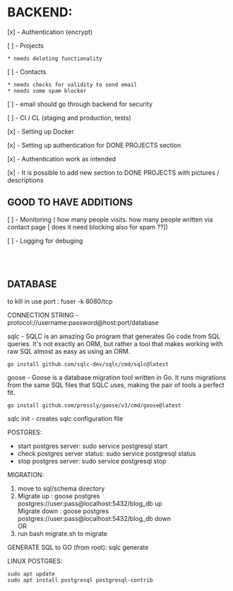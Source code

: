 # BACKEND:

[x] - Authentication (encrypt)

[ ] - Projects

    * needs deleting functionality
[ ] - Contacts

    * needs checks for validity to send email
    * needs some spam blocker

[ ] - email should go through backend for security

[ ] - CI / CL (staging and production, tests)

[x] - Setting up Docker

[x] - Setting up authentication for DONE PROJECTS section

[x] - Authentication work as intended

[x] - It is possible to add new section to DONE PROJECTS with pictures / descriptions

## GOOD TO HAVE ADDITIONS
[ ] - Monitoring ( how many people visits. how many people written via contact page [ does it need blocking also for spam ??]) 

[ ] - Logging for debuging

<br><br>

## DATABASE
to kill in use port : fuser -k 8080/tcp

CONNECTION STRING - protocol://username:password@host:port/database

sqlc -  SQLC is an amazing Go program that generates Go code from SQL queries. It's not exactly an ORM, but rather a tool that makes working with raw SQL almost as easy as using an ORM. 
```
go install github.com/sqlc-dev/sqlc/cmd/sqlc@latest
```
goose - Goose is a database migration tool written in Go. It runs migrations from the same SQL files that SQLC uses, making the pair of tools a perfect fit.
```
go install github.com/pressly/goose/v3/cmd/goose@latest
```

sqlc init - creates sqlc configuration file

POSTGRES:
- start postgres server: sudo service postgresql start
- check postgres server status: sudo service postgresql status
- stop postgres server: sudo service postgresql stop

MIGRATION:
1. move to sql/schema directory
2. Migrate up : goose postgres postgres://user:pass@localhost:5432/blog_db  up  
Migrate down : goose postgres postgres://user:pass@localhost:5432/blog_db   down  
OR 
1. run bash migrate.sh to migrate

GENERATE SQL to GO (from root): sqlc generate

LINUX POSTGRES: 
```
sudo apt update
sudo apt install postgresql postgresql-contrib
```
